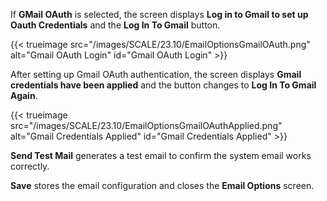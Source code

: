 &NewLine;

If **GMail OAuth** is selected, the screen displays **Log in to Gmail to set up Oauth Credentials** and the **Log In To Gmail** button.

{{< trueimage src="/images/SCALE/23.10/EmailOptionsGmailOAuth.png" alt="Gmail OAuth Login" id="Gmail OAuth Login" >}}

After setting up Gmail OAuth authentication, the screen displays **Gmail credentials have been applied** and the button changes to **Log In To Gmail Again**.

{{< trueimage src="/images/SCALE/23.10/EmailOptionsGmailOAuthApplied.png" alt="Gmail Credentials Applied" id="Gmail Credentials Applied" >}}

**Send Test Mail** generates a test email to confirm the system email works correctly.

**Save** stores the email configuration and closes the **Email Options** screen.
